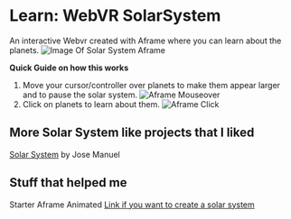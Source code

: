 # Learn: WebVR SolarSystem

An interactive Webvr created with Aframe where you can learn about the planets.
![Image Of Solar System Aframe](https://cdn.glitch.com/16b71302-1825-425d-9ad8-fd3ac40411b2%2Fsolar-system-pic.JPG?v=1599334526758)

**Quick Guide on how this works** 

1.  Move your cursor/controller over planets to make them appear larger and to pause the solar system.
![Aframe Mouseover](https://cdn.glitch.com/16b71302-1825-425d-9ad8-fd3ac40411b2%2Fp.JPG?v=1599336323591)
2.  Click on planets to learn about them.
![Aframe Click](https://cdn.glitch.com/16b71302-1825-425d-9ad8-fd3ac40411b2%2Fd.JPG?v=1599336562324)

## More Solar System like projects that I liked

[Solar System](http://vrspace.jmvisualcreativity.es/) by Jose Manuel

## Stuff that helped me

Starter Aframe Animated
[Link if you want to create a solar system](https://glitch.com/~starter-aframe-animated)
